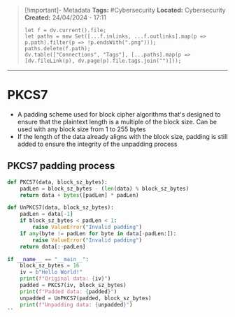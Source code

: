 > [!important]- Metadata
> **Tags:** #Cybersecurity 
> **Located:** Cybersecurity
> **Created:** 24/04/2024 - 17:11
> ```dataviewjs
> let f = dv.current().file;
> let paths = new Set([...f.inlinks, ...f.outlinks].map(p => p.path).filter(p => !p.endsWith(".png")));
> paths.delete(f.path);
> dv.table(["Connections", "Tags"], [...paths].map(p => [dv.fileLink(p), dv.page(p).file.tags.join("")]));
> ```

___
# PKCS7
- A padding scheme used for block cipher algorithms that's designed to ensure that the plaintext length is a multiple of the block size. Can be used with any block size from 1 to 255 bytes
- If the length of the data already aligns with the block size, padding is still added to ensure the integrity of the unpadding process


## PKCS7 padding process 
```python
def PKCS7(data, block_sz_bytes):
    padLen = block_sz_bytes - (len(data) % block_sz_bytes)
    return data + bytes([padLen] * padLen)

def UnPKCS7(data, block_sz_bytes):
    padLen = data[-1]
    if block_sz_bytes < padLen < 1:
        raise ValueError("Invalid padding")
    if any(byte != padLen for byte in data[-padLen:]):
        raise ValueError("Invalid padding")
    return data[:-padLen]

if __name__ == "__main__":
    block_sz_bytes = 16
    iv = b"Hello World!"
    print(f"Original data: {iv}")
    padded = PKCS7(iv, block_sz_bytes)
    print(f"Padded data: {padded}")
    unpadded = UnPKCS7(padded, block_sz_bytes)
    print(f"Unpadding data: {unpadded}")
``
